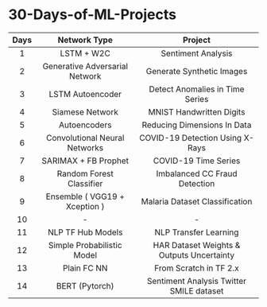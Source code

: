# 30-Days-of-ML-Projects

| Days |          Network Type          |                  Project                  |
|:----:|:------------------------------:|:-----------------------------------------:|
|   1  |           LSTM + W2C           |             Sentiment Analysis            |
|   2  | Generative Adversarial Network |         Generate Synthetic Images         |
|   3  |        LSTM Autoencoder        |      Detect Anomalies in Time Series      |
|   4  |         Siamese Network        |          MNIST Handwritten Digits         |
|   5  |          Autoencoders          |        Reducing Dimensions In Data        |
|   6  |  Convolutional Neural Networks |      COVID-19 Detection Using X-Rays      |
|   7  |      SARIMAX + FB Prophet      |            COVID-19 Time Series           |
|   8  |    Random Forest Classifier    |       Imbalanced CC Fraud Detection       |
|   9  |  Ensemble ( VGG19 + Xception ) |       Malaria Dataset Classification      |
|  10  |                -               |                     -                     |
|  11  |        NLP TF Hub Models       |           NLP Transfer Learning           |
|  12  |   Simple Probabilistic Model   | HAR Dataset Weights & Outputs Uncertainty |
|  13  |           Plain FC NN          |           From Scratch in TF 2.x          |
|  14  |         BERT (Pytorch)         |  Sentiment Analysis Twitter SMILE dataset |
